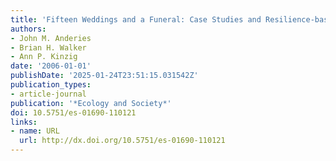 ```yaml
---
title: 'Fifteen Weddings and a Funeral: Case Studies and Resilience-based Management'
authors:
- John M. Anderies
- Brian H. Walker
- Ann P. Kinzig
date: '2006-01-01'
publishDate: '2025-01-24T23:51:15.031542Z'
publication_types:
- article-journal
publication: '*Ecology and Society*'
doi: 10.5751/es-01690-110121
links:
- name: URL
  url: http://dx.doi.org/10.5751/es-01690-110121
---
```

